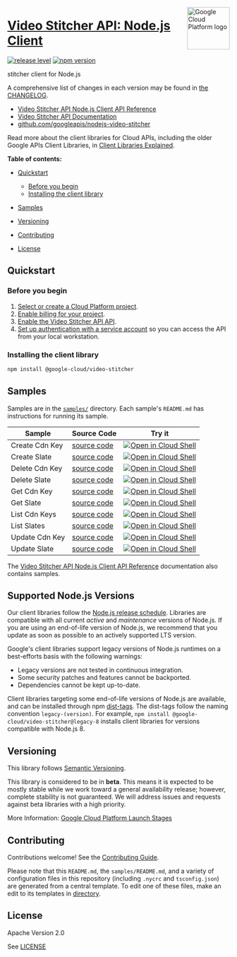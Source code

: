 [//]: # "This README.md file is auto-generated, all changes to this file will be lost."
[//]: # "To regenerate it, use `python -m synthtool`."
<img src="https://avatars2.githubusercontent.com/u/2810941?v=3&s=96" alt="Google Cloud Platform logo" title="Google Cloud Platform" align="right" height="96" width="96"/>

# [Video Stitcher API: Node.js Client](https://github.com/googleapis/nodejs-video-stitcher)

[![release level](https://img.shields.io/badge/release%20level-beta-yellow.svg?style=flat)](https://cloud.google.com/terms/launch-stages)
[![npm version](https://img.shields.io/npm/v/@google-cloud/video-stitcher.svg)](https://www.npmjs.org/package/@google-cloud/video-stitcher)




stitcher client for Node.js


A comprehensive list of changes in each version may be found in
[the CHANGELOG](https://github.com/googleapis/nodejs-video-stitcher/blob/main/CHANGELOG.md).

* [Video Stitcher API Node.js Client API Reference][client-docs]
* [Video Stitcher API Documentation][product-docs]
* [github.com/googleapis/nodejs-video-stitcher](https://github.com/googleapis/nodejs-video-stitcher)

Read more about the client libraries for Cloud APIs, including the older
Google APIs Client Libraries, in [Client Libraries Explained][explained].

[explained]: https://cloud.google.com/apis/docs/client-libraries-explained

**Table of contents:**


* [Quickstart](#quickstart)
  * [Before you begin](#before-you-begin)
  * [Installing the client library](#installing-the-client-library)

* [Samples](#samples)
* [Versioning](#versioning)
* [Contributing](#contributing)
* [License](#license)

## Quickstart

### Before you begin

1.  [Select or create a Cloud Platform project][projects].
1.  [Enable billing for your project][billing].
1.  [Enable the Video Stitcher API API][enable_api].
1.  [Set up authentication with a service account][auth] so you can access the
    API from your local workstation.

### Installing the client library

```bash
npm install @google-cloud/video-stitcher
```




## Samples

Samples are in the [`samples/`](https://github.com/googleapis/nodejs-video-stitcher/tree/main/samples) directory. Each sample's `README.md` has instructions for running its sample.

| Sample                      | Source Code                       | Try it |
| --------------------------- | --------------------------------- | ------ |
| Create Cdn Key | [source code](https://github.com/googleapis/nodejs-video-stitcher/blob/main/samples/createCdnKey.js) | [![Open in Cloud Shell][shell_img]](https://console.cloud.google.com/cloudshell/open?git_repo=https://github.com/googleapis/nodejs-video-stitcher&page=editor&open_in_editor=samples/createCdnKey.js,samples/README.md) |
| Create Slate | [source code](https://github.com/googleapis/nodejs-video-stitcher/blob/main/samples/createSlate.js) | [![Open in Cloud Shell][shell_img]](https://console.cloud.google.com/cloudshell/open?git_repo=https://github.com/googleapis/nodejs-video-stitcher&page=editor&open_in_editor=samples/createSlate.js,samples/README.md) |
| Delete Cdn Key | [source code](https://github.com/googleapis/nodejs-video-stitcher/blob/main/samples/deleteCdnKey.js) | [![Open in Cloud Shell][shell_img]](https://console.cloud.google.com/cloudshell/open?git_repo=https://github.com/googleapis/nodejs-video-stitcher&page=editor&open_in_editor=samples/deleteCdnKey.js,samples/README.md) |
| Delete Slate | [source code](https://github.com/googleapis/nodejs-video-stitcher/blob/main/samples/deleteSlate.js) | [![Open in Cloud Shell][shell_img]](https://console.cloud.google.com/cloudshell/open?git_repo=https://github.com/googleapis/nodejs-video-stitcher&page=editor&open_in_editor=samples/deleteSlate.js,samples/README.md) |
| Get Cdn Key | [source code](https://github.com/googleapis/nodejs-video-stitcher/blob/main/samples/getCdnKey.js) | [![Open in Cloud Shell][shell_img]](https://console.cloud.google.com/cloudshell/open?git_repo=https://github.com/googleapis/nodejs-video-stitcher&page=editor&open_in_editor=samples/getCdnKey.js,samples/README.md) |
| Get Slate | [source code](https://github.com/googleapis/nodejs-video-stitcher/blob/main/samples/getSlate.js) | [![Open in Cloud Shell][shell_img]](https://console.cloud.google.com/cloudshell/open?git_repo=https://github.com/googleapis/nodejs-video-stitcher&page=editor&open_in_editor=samples/getSlate.js,samples/README.md) |
| List Cdn Keys | [source code](https://github.com/googleapis/nodejs-video-stitcher/blob/main/samples/listCdnKeys.js) | [![Open in Cloud Shell][shell_img]](https://console.cloud.google.com/cloudshell/open?git_repo=https://github.com/googleapis/nodejs-video-stitcher&page=editor&open_in_editor=samples/listCdnKeys.js,samples/README.md) |
| List Slates | [source code](https://github.com/googleapis/nodejs-video-stitcher/blob/main/samples/listSlates.js) | [![Open in Cloud Shell][shell_img]](https://console.cloud.google.com/cloudshell/open?git_repo=https://github.com/googleapis/nodejs-video-stitcher&page=editor&open_in_editor=samples/listSlates.js,samples/README.md) |
| Update Cdn Key | [source code](https://github.com/googleapis/nodejs-video-stitcher/blob/main/samples/updateCdnKey.js) | [![Open in Cloud Shell][shell_img]](https://console.cloud.google.com/cloudshell/open?git_repo=https://github.com/googleapis/nodejs-video-stitcher&page=editor&open_in_editor=samples/updateCdnKey.js,samples/README.md) |
| Update Slate | [source code](https://github.com/googleapis/nodejs-video-stitcher/blob/main/samples/updateSlate.js) | [![Open in Cloud Shell][shell_img]](https://console.cloud.google.com/cloudshell/open?git_repo=https://github.com/googleapis/nodejs-video-stitcher&page=editor&open_in_editor=samples/updateSlate.js,samples/README.md) |



The [Video Stitcher API Node.js Client API Reference][client-docs] documentation
also contains samples.

## Supported Node.js Versions

Our client libraries follow the [Node.js release schedule](https://nodejs.org/en/about/releases/).
Libraries are compatible with all current _active_ and _maintenance_ versions of
Node.js.
If you are using an end-of-life version of Node.js, we recommend that you update
as soon as possible to an actively supported LTS version.

Google's client libraries support legacy versions of Node.js runtimes on a
best-efforts basis with the following warnings:

* Legacy versions are not tested in continuous integration.
* Some security patches and features cannot be backported.
* Dependencies cannot be kept up-to-date.

Client libraries targeting some end-of-life versions of Node.js are available, and
can be installed through npm [dist-tags](https://docs.npmjs.com/cli/dist-tag).
The dist-tags follow the naming convention `legacy-(version)`.
For example, `npm install @google-cloud/video-stitcher@legacy-8` installs client libraries
for versions compatible with Node.js 8.

## Versioning

This library follows [Semantic Versioning](http://semver.org/).




This library is considered to be in **beta**. This means it is expected to be
mostly stable while we work toward a general availability release; however,
complete stability is not guaranteed. We will address issues and requests
against beta libraries with a high priority.





More Information: [Google Cloud Platform Launch Stages][launch_stages]

[launch_stages]: https://cloud.google.com/terms/launch-stages

## Contributing

Contributions welcome! See the [Contributing Guide](https://github.com/googleapis/nodejs-video-stitcher/blob/main/CONTRIBUTING.md).

Please note that this `README.md`, the `samples/README.md`,
and a variety of configuration files in this repository (including `.nycrc` and `tsconfig.json`)
are generated from a central template. To edit one of these files, make an edit
to its templates in
[directory](https://github.com/googleapis/synthtool).

## License

Apache Version 2.0

See [LICENSE](https://github.com/googleapis/nodejs-video-stitcher/blob/main/LICENSE)

[client-docs]: https://googleapis.dev/nodejs/videostitcher/latest/
[product-docs]: https://cloud.google.com/video-stitcher/
[shell_img]: https://gstatic.com/cloudssh/images/open-btn.png
[projects]: https://console.cloud.google.com/project
[billing]: https://support.google.com/cloud/answer/6293499#enable-billing
[enable_api]: https://console.cloud.google.com/flows/enableapi?apiid=stitcher.googleapis.com
[auth]: https://cloud.google.com/docs/authentication/getting-started
